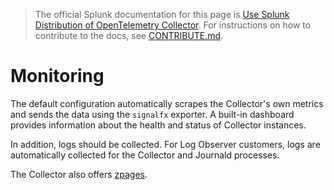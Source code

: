 > The official Splunk documentation for this page is [Use Splunk Distribution of OpenTelemetry Collector](https://docs.splunk.com/Observability/gdi/opentelemetry/resources.html). For instructions on how to contribute to the docs, see [CONTRIBUTE.md](../CONTRIBUTING#documentation.md).

# Monitoring

The default configuration automatically scrapes the Collector's own metrics and
sends the data using the `signalfx` exporter. A built-in dashboard provides
information about the health and status of Collector instances.

In addition, logs should be collected. For Log Observer customers, logs are
automatically collected for the Collector and Journald processes.

The Collector also offers
[zpages](https://github.com/open-telemetry/opentelemetry-collector/blob/main/docs/troubleshooting.md#zpages).
